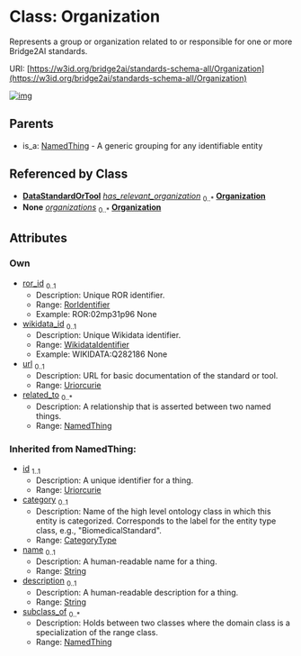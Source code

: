 
# Class: Organization


Represents a group or organization related to or responsible for one or more Bridge2AI standards.

URI: [https://w3id.org/bridge2ai/standards-schema-all/Organization](https://w3id.org/bridge2ai/standards-schema-all/Organization)


[![img](https://yuml.me/diagram/nofunky;dir:TB/class/[NamedThing]<related_to(i)%200..*-%20[Organization&#124;ror_id:ror_identifier%20%3F;wikidata_id:wikidata_identifier%20%3F;url:uriorcurie%20%3F;id(i):uriorcurie;category(i):category_type%20%3F;name(i):string%20%3F;description(i):string%20%3F],[DataStandardOrTool]-%20has_relevant_organization%200..*>[Organization],[OrganizationContainer]++-%20organizations%200..*>[Organization],[NamedThing]^-[Organization],[OrganizationContainer],[NamedThing],[DataStandardOrTool])](https://yuml.me/diagram/nofunky;dir:TB/class/[NamedThing]<related_to(i)%200..*-%20[Organization&#124;ror_id:ror_identifier%20%3F;wikidata_id:wikidata_identifier%20%3F;url:uriorcurie%20%3F;id(i):uriorcurie;category(i):category_type%20%3F;name(i):string%20%3F;description(i):string%20%3F],[DataStandardOrTool]-%20has_relevant_organization%200..*>[Organization],[OrganizationContainer]++-%20organizations%200..*>[Organization],[NamedThing]^-[Organization],[OrganizationContainer],[NamedThing],[DataStandardOrTool])

## Parents

 *  is_a: [NamedThing](NamedThing.md) - A generic grouping for any identifiable entity

## Referenced by Class

 *  **[DataStandardOrTool](DataStandardOrTool.md)** *[has_relevant_organization](has_relevant_organization.md)*  <sub>0..\*</sub>  **[Organization](Organization.md)**
 *  **None** *[organizations](organizations.md)*  <sub>0..\*</sub>  **[Organization](Organization.md)**

## Attributes


### Own

 * [ror_id](ror_id.md)  <sub>0..1</sub>
     * Description: Unique ROR identifier.
     * Range: [RorIdentifier](types/RorIdentifier.md)
     * Example: ROR:02mp31p96 None
 * [wikidata_id](wikidata_id.md)  <sub>0..1</sub>
     * Description: Unique Wikidata identifier.
     * Range: [WikidataIdentifier](types/WikidataIdentifier.md)
     * Example: WIKIDATA:Q282186 None
 * [url](url.md)  <sub>0..1</sub>
     * Description: URL for basic documentation of the standard or tool.
     * Range: [Uriorcurie](types/Uriorcurie.md)
 * [related_to](related_to.md)  <sub>0..\*</sub>
     * Description: A relationship that is asserted between two named things.
     * Range: [NamedThing](NamedThing.md)

### Inherited from NamedThing:

 * [id](id.md)  <sub>1..1</sub>
     * Description: A unique identifier for a thing.
     * Range: [Uriorcurie](types/Uriorcurie.md)
 * [category](category.md)  <sub>0..1</sub>
     * Description: Name of the high level ontology class in which this entity is categorized. Corresponds to the label for the entity type class, e.g., "BiomedicalStandard".
     * Range: [CategoryType](types/CategoryType.md)
 * [name](name.md)  <sub>0..1</sub>
     * Description: A human-readable name for a thing.
     * Range: [String](types/String.md)
 * [description](description.md)  <sub>0..1</sub>
     * Description: A human-readable description for a thing.
     * Range: [String](types/String.md)
 * [subclass_of](subclass_of.md)  <sub>0..\*</sub>
     * Description: Holds between two classes where the domain class is a specialization of the range class.
     * Range: [NamedThing](NamedThing.md)
